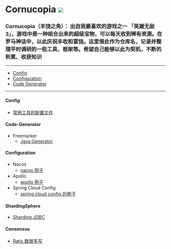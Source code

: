 Cornucopia ![](https://raw.githubusercontent.com/taojintianxia/cornucopia/master/doc/images/Cornucopia.jpg?token=AA7MDWGXK63HPBLH3AR5MBS5WJVOM)
==========

### Cornucopia（丰饶之角）： 出自我最喜欢的游戏之一 「英雄无敌 3」，游戏中是一种组合出来的超级宝物，可以每天收到稀有资源。在罗马神话中，以此庆祝丰收和富饶。这里借此作为仓库名，记录并整理平时调研的一些工具，框架等。希望自己能够以此为契机，不断的积累、收获知识

- - -
- [Config](#Config)
- [Configuration](#Configuration)
- [Code Generator](#Code-Generator)

- - -

#### Config
  - [常用工具的配置文件](config)

#### Code-Generator
  - Freemarker
    - [Java Generator](code-generator/freemarker/java-generator)

#### Configuration
  - Nacos
    - [nacos 例子](configuration/nacos)
  - Apollo
    - [apollo 例子](configuration/apollo)
  - Spring Cloud Config
    - [spring cloud config 的例子](configuration/spring-cloud-config)

#### ShardingSphere
  - [Sharding JDBC](shardingsphere)

#### Consensus
  - [Ratis 数据多写](consensus/ratis/database-replicated)
